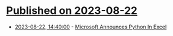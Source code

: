 # [Published on 2023-08-22](index.md)

* [2023-08-22, 14:40:00](https://developers.slashdot.org/story/23/08/22/1425228/microsoft-announces-python-in-excel?utm_source=rss1.0mainlinkanon&utm_medium=feed) - [Microsoft Announces Python In Excel](https://developers.slashdot.org/story/23/08/22/1425228/microsoft-announces-python-in-excel?utm_source=rss1.0mainlinkanon&utm_medium=feed)
